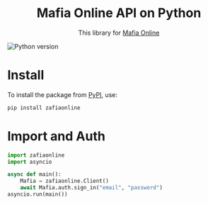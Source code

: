 <h1 align="center">
  Mafia Online API on Python
</h1>

<p align="center">This library for <a href="https://play.google.com/store/apps/details?id=com.tokarev.mafia">Mafia Online</a></p>

![Python version](https://img.shields.io/badge/python-3.9+-blue.svg)


# Install

To install the package from [PyPI](https://pypi.org/project/zafiaonline/), use:

```bash
pip install zafiaonline
```


# Import and Auth
```python
import zafiaonline
import asyncio

async def main():
    Mafia = zafiaonline.Client()
    await Mafia.auth.sign_in("email", "password")
asyncio.run(main())
```
